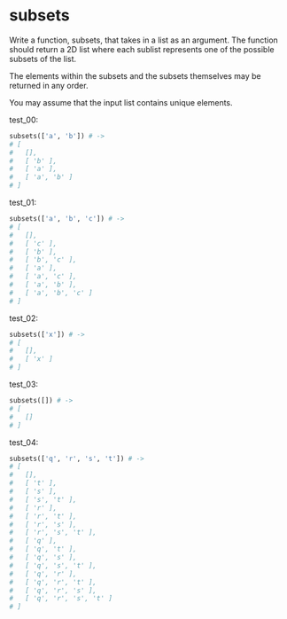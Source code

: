 # subsets

Write a function, subsets, that takes in a list as an argument. The function should return a 2D list where each sublist represents one of the possible subsets of the list.

The elements within the subsets and the subsets themselves may be returned in any order.

You may assume that the input list contains unique elements.

test_00:
```py
subsets(['a', 'b']) # ->
# [ 
#   [], 
#   [ 'b' ], 
#   [ 'a' ], 
#   [ 'a', 'b' ] 
# ]
```

test_01:
```py
subsets(['a', 'b', 'c']) # ->
# [
#   [],
#   [ 'c' ],
#   [ 'b' ],
#   [ 'b', 'c' ],
#   [ 'a' ],
#   [ 'a', 'c' ],
#   [ 'a', 'b' ],
#   [ 'a', 'b', 'c' ]
# ]
```

test_02:
```py
subsets(['x']) # ->
# [ 
#   [], 
#   [ 'x' ] 
# ]
```

test_03:
```py
subsets([]) # ->
# [ 
#   []
# ]
```

test_04:
```py
subsets(['q', 'r', 's', 't']) # ->
# [
#   [],
#   [ 't' ],
#   [ 's' ],
#   [ 's', 't' ],
#   [ 'r' ],
#   [ 'r', 't' ],
#   [ 'r', 's' ],
#   [ 'r', 's', 't' ],
#   [ 'q' ],
#   [ 'q', 't' ],
#   [ 'q', 's' ],
#   [ 'q', 's', 't' ],
#   [ 'q', 'r' ],
#   [ 'q', 'r', 't' ],
#   [ 'q', 'r', 's' ],
#   [ 'q', 'r', 's', 't' ]
# ]
```

